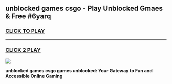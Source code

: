 
## unblocked games csgo - Play Unblocked Gmaes & Free #6yarq
<h3>
<a href="https://news.freeplayer.one?title=unblocked_games_csgo&ref=24F">CLICK TO PLAY</a></h3>
<hr>

<h3>
<a href="https://news.freeplayer.one?title=unblocked_games_csgo&ref=24F">CLICK 2 PLAY</a>
  
</h3>

<a href="https://news.freeplayer.one?title=unblocked_games_csgo&ref=24F/"><img src="https://clearcache.store/games.png"></a>


**unblocked games csgo games unblocked: Your Gateway to Fun and Accessible Online Gaming**
